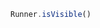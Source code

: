 <!--TITLE:Runner.isVisible()-->
<!--ABOUT:Upspark's Runner API module.-->

```javascript
Runner.isVisible()
```